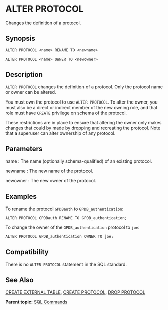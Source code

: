 # ALTER PROTOCOL 

Changes the definition of a protocol.

## <a id="section2"></a>Synopsis 

``` {#sql_command_synopsis}
ALTER PROTOCOL <name> RENAME TO <newname>

ALTER PROTOCOL <name> OWNER TO <newowner>
```

## <a id="section3"></a>Description 

`ALTER PROTOCOL` changes the definition of a protocol. Only the protocol name or owner can be altered.

You must own the protocol to use `ALTER PROTOCOL`. To alter the owner, you must also be a direct or indirect member of the new owning role, and that role must have `CREATE` privilege on schema of the protocol.

These restrictions are in place to ensure that altering the owner only makes changes that could by made by dropping and recreating the protocol. Note that a superuser can alter ownership of any protocol.

## <a id="section4"></a>Parameters 

name
:   The name \(optionally schema-qualified\) of an existing protocol.

newname
:   The new name of the protocol.

newowner
:   The new owner of the protocol.

## <a id="section5"></a>Examples 

To rename the protocol `GPDBauth` to `GPDB_authentication`:

```
ALTER PROTOCOL GPDBauth RENAME TO GPDB_authentication;
```

To change the owner of the `GPDB_authentication` protocol to `joe`:

```
ALTER PROTOCOL GPDB_authentication OWNER TO joe;
```

## <a id="section6"></a>Compatibility 

There is no `ALTER PROTOCOL` statement in the SQL standard.

## <a id="seea"></a>See Also 

[CREATE EXTERNAL TABLE](CREATE_EXTERNAL_TABLE.html), [CREATE PROTOCOL](CREATE_PROTOCOL.html), [DROP PROTOCOL](DROP_PROTOCOL.html)

**Parent topic:** [SQL Commands](../sql_commands/sql_ref.html)

